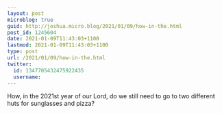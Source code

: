 ```yaml
---
layout: post
microblog: true
guid: http://joshua.micro.blog/2021/01/09/how-in-the.html
post_id: 1245604
date: 2021-01-09T11:43:03+1100
lastmod: 2021-01-09T11:43:03+1100
type: post
url: /2021/01/09/how-in-the.html
twitter:
  id: 1347705432475922435
  username: 
---
```

How, in the 2021st year of our Lord, do we still need to go to two different huts for sunglasses and pizza?
